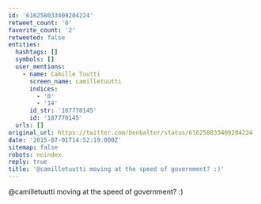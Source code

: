 ```yaml
---
id: '616258033409204224'
retweet_count: '0'
favorite_count: '2'
retweeted: false
entities:
  hashtags: []
  symbols: []
  user_mentions:
    - name: Camille Tuutti
      screen_name: camilletuutti
      indices:
        - '0'
        - '14'
      id_str: '187770145'
      id: '187770145'
  urls: []
original_url: https://twitter.com/benbalter/status/616258033409204224
date: '2015-07-01T14:52:19.000Z'
sitemap: false
robots: noindex
reply: true
title: '@camilletuutti moving at the speed of government? :)'
---
```


@camilletuutti moving at the speed of government? :)
